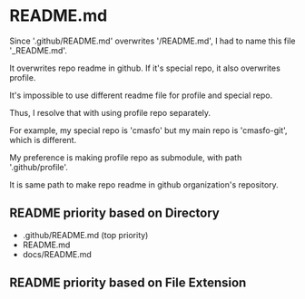 
# README.md

Since '.github/README.md' overwrites '/README.md', I had to name this file '_README.md'.

It overwrites repo readme in github. If it's special repo, it also overwrites profile.

It's impossible to use different readme file for profile and special repo.

Thus, I resolve that with using profile repo separately.

For example, my special repo is 'cmasfo' but my main repo is 'cmasfo-git', which is different.

My preference is making profile repo as submodule, with path '.github/profile'.

It is same path to make repo readme in github organization's repository.

## README priority based on Directory

* .github/README.md (top priority)
* README.md
* docs/README.md

## README priority based on File Extension
